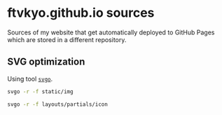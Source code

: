 # ftvkyo.github.io sources

Sources of my website that get automatically deployed to GitHub Pages which are stored in a different repository.

## SVG optimization

Using tool [`svgo`](https://github.com/svg/svgo).

```sh
svgo -r -f static/img

svgo -r -f layouts/partials/icon
```
